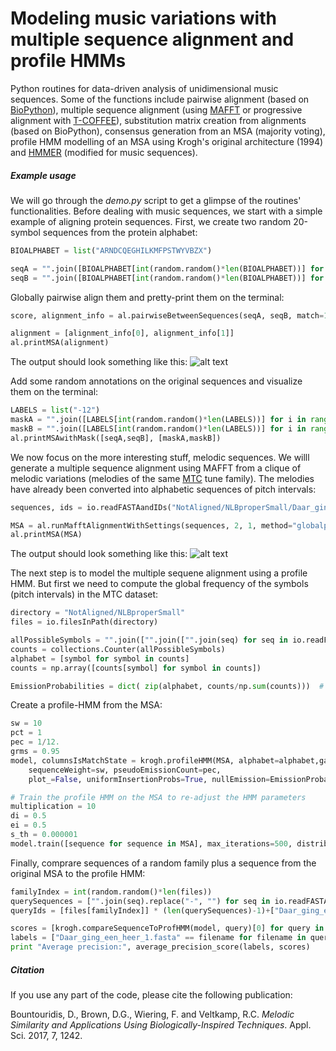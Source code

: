 # Modeling music variations with multiple sequence alignment and profile HMMs
Python routines for data-driven analysis of unidimensional music sequences. Some of the functions include pairwise alignment (based on [BioPython](http://biopython.org/)), multiple sequence alignment (using [MAFFT](https://mafft.cbrc.jp/alignment/software/) or progressive alignment with [T-COFFEE](http://www.tcoffee.org/)), substitution matrix creation from alignments (based on BioPython), consensus generation from an MSA (majority voting), profile HMM modelling of an MSA using Krogh's original architecture (1994) and [HMMER](http://hmmer.org/) (modified for music sequences).

##### Example usage

We will go through the _demo.py_ script to get a glimpse of the routines' functionalities. Before dealing with music sequences, we start with a simple example of aligning protein sequences. First, we create two random 20-symbol sequences from the protein alphabet:

```python
BIOALPHABET = list("ARNDCQEGHILKMFPSTWYVBZX")

seqA = "".join([BIOALPHABET[int(random.random()*len(BIOALPHABET))] for i in range(20)])
seqB = "".join([BIOALPHABET[int(random.random()*len(BIOALPHABET))] for i in range(20)])

```

Globally pairwise align them and pretty-print them on the terminal:

```python
score, alignment_info = al.pairwiseBetweenSequences(seqA, seqB, match=1, mismatch=-1, gapopen=-0.8, gapext=-0.5, type_="global", returnAlignment=True)

alignment = [alignment_info[0], alignment_info[1]]
al.printMSA(alignment)

```

The output should look something like this:
![alt text](https://github.com/dbountouridis/MusicProfileHMMs/blob/master/images/1.png "Alignment1")

Add some random annotations on the original sequences and visualize them on the terminal:

```python
LABELS = list("-12")
maskA = "".join([LABELS[int(random.random()*len(LABELS))] for i in range(20)])
maskB = "".join([LABELS[int(random.random()*len(LABELS))] for i in range(20)])
al.printMSAwithMask([seqA,seqB], [maskA,maskB])
```

We now focus on the more interesting stuff, melodic sequences. We willl generate a multiple sequence alignment using MAFFT from a clique of melodic variations (melodies of the same [MTC](http://www.liederenbank.nl/mtc/) tune family). The melodies have already been converted into alphabetic sequences of pitch intervals:

```python
sequences, ids = io.readFASTAandIDs("NotAligned/NLBproperSmall/Daar_ging_een_heer_1.fasta")

MSA = al.runMafftAlignmentWithSettings(sequences, 2, 1, method="globalpair", allowshift=False)
al.printMSA(MSA)

```

The output should look something like this:
![alt text](https://github.com/dbountouridis/MusicProfileHMMs/blob/master/images/3.png "Alignment3")

The next step is to model the multiple sequene alignment using a profile HMM. But first we need to compute the global frequency of the symbols (pitch intervals) in the MTC dataset:

```python
directory = "NotAligned/NLBproperSmall"
files = io.filesInPath(directory)

allPossibleSymbols = "".join(["".join(["".join(seq) for seq in io.readFASTA(directory+"/"+file)]) for file in files]).replace("-", "")
counts = collections.Counter(allPossibleSymbols)  
alphabet = [symbol for symbol in counts]  
counts = np.array([counts[symbol] for symbol in counts])  

EmissionProbabilities = dict( zip(alphabet, counts/np.sum(counts)))  # convert to dictionary

```

Create a profile-HMM from the MSA:

```python
sw = 10
pct = 1
pec = 1/12.
grms = 0.95
model, columnsIsMatchState = krogh.profileHMM(MSA, alphabet=alphabet,gapRatiotoMatchStates=grms, pseudoCountTransition=pct,
	sequenceWeight=sw, pseudoEmissionCount=pec, 
	plot_=False, uniformInsertionProbs=True, nullEmission=EmissionProbabilities)

# Train the profile HMM on the MSA to re-adjust the HMM parameters
multiplication = 10
di = 0.5
ei = 0.5
s_th = 0.000001
model.train([sequence for sequence in MSA], max_iterations=500, distribution_inertia=di,edge_inertia=ei, stop_threshold=s_th, algorithm='baum-welocalh')

```

Finally, comprare sequences of a random family plus a sequence from the original MSA to the profile HMM:

```python
familyIndex = int(random.random()*len(files))
querySequences = ["".join(seq).replace("-", "") for seq in io.readFASTA(directory+"/"+files[familyIndex])]+["".join(MSA[0])]
queryIds = [files[familyIndex]] * (len(querySequences)-1)+["Daar_ging_een_heer_1.fasta"]

scores = [krogh.compareSequenceToProfHMM(model, query)[0] for query in querySequences]
labels = ["Daar_ging_een_heer_1.fasta" == filename for filename in queryIds]
print "Average precision:", average_precision_score(labels, scores)
```



##### Citation
If you use any part of the code, please cite the following publication:

Bountouridis, D., Brown, D.G., Wiering, F. and Veltkamp, R.C.	_Melodic Similarity and Applications Using Biologically-Inspired Techniques_. Appl. Sci. 2017, 7, 1242.

